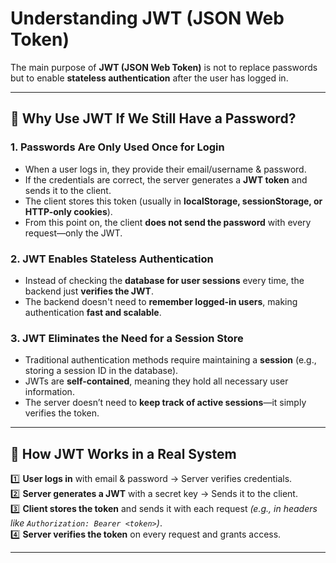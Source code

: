 # Understanding JWT (JSON Web Token)

The main purpose of **JWT (JSON Web Token)** is not to replace passwords but to enable **stateless authentication** after the user has logged in.

---

## 🔹 Why Use JWT If We Still Have a Password?

### 1. **Passwords Are Only Used Once for Login**
- When a user logs in, they provide their email/username & password.
- If the credentials are correct, the server generates a **JWT token** and sends it to the client.
- The client stores this token (usually in **localStorage, sessionStorage, or HTTP-only cookies**).
- From this point on, the client **does not send the password** with every request—only the JWT.

### 2. **JWT Enables Stateless Authentication**
- Instead of checking the **database for user sessions** every time, the backend just **verifies the JWT**.
- The backend doesn't need to **remember logged-in users**, making authentication **fast and scalable**.

### 3. **JWT Eliminates the Need for a Session Store**
- Traditional authentication methods require maintaining a **session** (e.g., storing a session ID in the database).
- JWTs are **self-contained**, meaning they hold all necessary user information.
- The server doesn’t need to **keep track of active sessions**—it simply verifies the token.

---

## 🔹 How JWT Works in a Real System

1️⃣ **User logs in** with email & password → Server verifies credentials.  
2️⃣ **Server generates a JWT** with a secret key → Sends it to the client.  
3️⃣ **Client stores the token** and sends it with each request *(e.g., in headers like `Authorization: Bearer <token>`)*.  
4️⃣ **Server verifies the token** on every request and grants access.  

---

